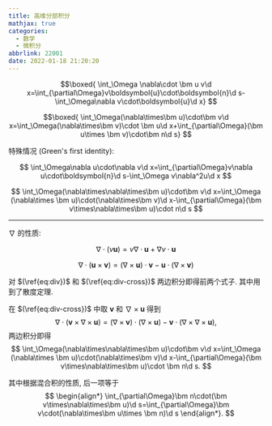 ```yaml
---
title: 高维分部积分
mathjax: true
categories:
  - 数学
  - 微积分
abbrlink: 22001
date: 2022-01-18 21:20:20
---
```

$$\boxed{
\int_\Omega \nabla\cdot \bm u v\d x=\int_{\partial\Omega}v\boldsymbol{u}\cdot\boldsymbol{n}\d s-\int_\Omega\nabla v\cdot\boldsymbol{u}\d x}
$$

$$\boxed{
\int_\Omega(\nabla\times\bm u)\cdot\bm v\d x=\int_\Omega(\nabla\times\bm v)\cdot \bm u\d x+\int_{\partial\Omega}(\bm u\times \bm v)\cdot\bm n\d s}
$$

<!--more-->

特殊情况 (Green's first identity):

$$
\int_\Omega\nabla u\cdot\nabla v\d x=\int_{\partial\Omega}v\nabla u\cdot\boldsymbol{n}\d s-\int_\Omega v\nabla^2u\d x
$$

$$
\int_\Omega(\nabla\times\nabla\times\bm u)\cdot\bm v\d x=\int_\Omega (\nabla\times \bm u)\cdot(\nabla\times\bm v)\d x-\int_{\partial\Omega}(\bm v\times\nabla\times\bm u)\cdot n\d s
$$

---

$\nabla$ 的性质:

$$
\begin{equation}\label{eq:div}
\nabla\cdot(v\boldsymbol{u})=v\nabla\cdot \boldsymbol{u}+\nabla v\cdot \boldsymbol{u}
\end{equation}
$$

$$
\begin{equation}\label{eq:div-cross}
\nabla\cdot(\bm {u}\times \bm{v})=(\nabla\times \bm u)\cdot \bm v-\bm u\cdot(\nabla\times \bm v)
\end{equation}
$$

对 $(\ref{eq:div})$ 和 $(\ref{eq:div-cross})$ 两边积分即得前两个式子. 其中用到了散度定理.

在 $(\ref{eq:div-cross})$ 中取 $\bm v$ 和 $\nabla\times\bm u$ 得到
$$
\nabla\cdot(\bm v\times\nabla\times \bm u)=(\nabla\times\bm v)\cdot(\nabla\times\bm u)-\bm v\cdot(\nabla\times\nabla\times\bm u),
$$
两边积分即得
$$
\int_\Omega(\nabla\times\nabla\times\bm u)\cdot\bm v\d x=\int_\Omega (\nabla\times \bm u)\cdot(\nabla\times\bm v)\d x-\int_{\partial\Omega}(\bm v\times\nabla\times\bm u)\cdot \bm n\d s.
$$

其中根据混合积的性质, 后一项等于
$$
\begin{align*}
\int_{\partial\Omega}\bm n\cdot(\bm v\times\nabla\times\bm u)\d s=\int_{\partial\Omega}\bm v\cdot(\nabla\times\bm u\times \bm n)\d s
\end{align*}.
$$
